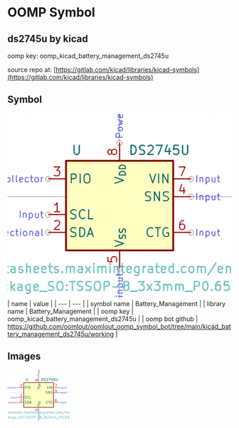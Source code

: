 # OOMP Symbol  
## ds2745u  by kicad  
  
oomp key: oomp_kicad_battery_management_ds2745u  
  
source repo at: [https://gitlab.com/kicad/libraries/kicad-symbols](https://gitlab.com/kicad/libraries/kicad-symbols)  
## Symbol  
  
[![working.png](working_600.png)](working.png)  
| name | value | 
| --- | --- | 
| symbol name | Battery_Management | 
| library name | Battery_Management | 
| oomp key | oomp_kicad_battery_management_ds2745u | 
| oomp bot github | https://github.com/oomlout/oomlout_oomp_symbol_bot/tree/main/kicad_battery_management_ds2745u/working | 
## Images  
  
[![working.png](working_140.png)](working.png)  

